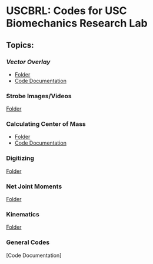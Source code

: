 # USCBRL: Codes for USC Biomechanics Research Lab

## Topics:

### *Vector Overlay*

* [Folder](https://github.com/USCBiomechanicsLab/labcodes/tree/master/VectorOverlay) <br/>
* [Code Documentation](https://github.com/USCBiomechanicsLab/labcodes/blob/README-Documentation/VectorOverlay/Documentation_VectorOverlay.md)

### **Strobe Images/Videos**

[Folder](https://github.com/USCBiomechanicsLab/labcodes/tree/master/Strobe)

### **Calculating Center of Mass**

* [Folder](https://github.com/USCBiomechanicsLab/labcodes/tree/master/CalcCOM)
* [Code Documentation](https://github.com/USCBiomechanicsLab/labcodes/blob/DocumentationEdits-8/28/2020/CalcCOM/Documentation_CalcCOM.md)

### **Digitizing**

[Folder](https://github.com/USCBiomechanicsLab/labcodes/tree/master/digitizing)

### **Net Joint Moments**

[Folder](https://github.com/USCBiomechanicsLab/labcodes/tree/master/NJM)

### **Kinematics**

[Folder](https://github.com/USCBiomechanicsLab/labcodes/tree/master/kinematics)

### **General Codes**
[Code Documentation]

